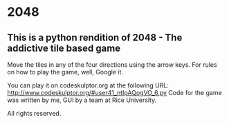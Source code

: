 # 2048

## This is a python rendition of 2048 - The addictive tile based game

Move the tiles in any of the four directions using the arrow keys. For rules on how to play the game, well, Google it.

You can play it on codeskulptor.org at the following URL: http://www.codeskulptor.org/#user41_ntIpAQogVO_6.py
Code for the game was written by me, GUI by a team at Rice University.

All rights reserved.
